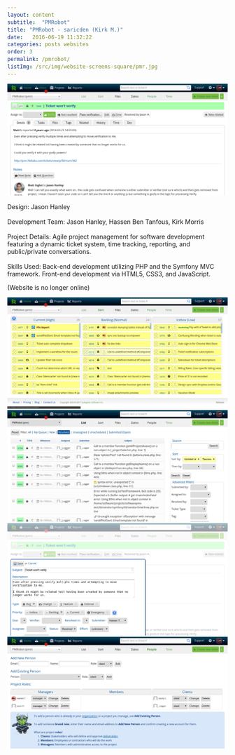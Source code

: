 ```yaml
---
layout: content
subtitle:  "PMRobot"
title: "PMRobot - saricden (Kirk M.)"
date:   2016-06-19 11:32:22
categories: posts websites
order: 3
permalink: /pmrobot/
listImg: /src/img/website-screens-square/pmr.jpg
---
```

<img src="/src/img/website-screens/pmr.jpg" class="blockimg" alt="PMRobot" />
<p>
  <span class="mini-title">Design:</span>
  Jason Hanley
  <br /><br />
  <span class="mini-title">Development Team:</span>
  Jason Hanley, Hassen Ben Tanfous, Kirk Morris
  <br /><br />
  <span class="mini-title">Project Details:</span>
  Agile project management for software development featuring a dynamic ticket system, time tracking, reporting, and public/private conversations.
  <br /><br />
  <span class="mini-title">Skills Used:</span>
  Back-end development utilizing PHP and the Symfony MVC framework. Front-end development via HTML5, CSS3, and JavaScript.
</p>
<div class="centerbtn-lg">
  <p>(Website is no longer online)</p>
</div>
<img src="/src/img/website-screens/pmr-sort-tickets.jpg" class="blockimg topmar" alt="PMRobot Sort Tickets" />
<img src="/src/img/website-screens/pmr-resolved-tickets.jpg" class="blockimg" alt="PMRobot Resolved Tickets" />
<img src="/src/img/website-screens/pmr-new-ticket.jpg" class="blockimg" alt="PMRobot New Ticket" />
<img src="/src/img/website-screens/pmr-add-person.jpg" class="blockimg" alt="PMRobot Add Person" />